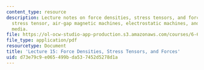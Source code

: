 ```yaml
---
content_type: resource
description: Lecture notes on force densities, stress tensors, and forces, the Maxwell
  stress tensor, air-gap magnetic machines, electrostatic machines, and compressible
  media.
file: https://ol-ocw-studio-app-production.s3.amazonaws.com/courses/6-641-electromagnetic-fields-forces-and-motion-spring-2009/d73e79c9e065499bda537452d5278d1a_MIT6_641s09_lec15.pdf
file_type: application/pdf
resourcetype: Document
title: 'Lecture 15: Force Densities, Stress Tensors, and Forces'
uid: d73e79c9-e065-499b-da53-7452d5278d1a
---
```

